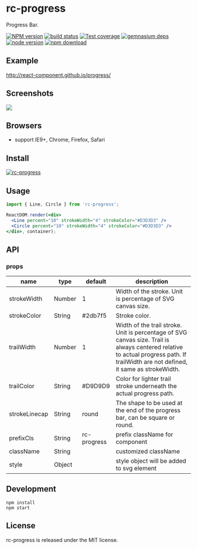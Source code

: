 # rc-progress

Progress Bar.

[![NPM version][npm-image]][npm-url]
[![build status][travis-image]][travis-url]
[![Test coverage][coveralls-image]][coveralls-url]
[![gemnasium deps][gemnasium-image]][gemnasium-url]
[![node version][node-image]][node-url]
[![npm download][download-image]][download-url]

[npm-image]: http://img.shields.io/npm/v/rc-progress.svg?style=flat-square
[npm-url]: http://npmjs.org/package/rc-progress
[travis-image]: https://img.shields.io/travis/react-component/progress.svg?style=flat-square
[travis-url]: https://travis-ci.org/react-component/progress
[coveralls-image]: https://img.shields.io/coveralls/react-component/progress.svg?style=flat-square
[coveralls-url]: https://coveralls.io/r/react-component/progress?branch=master
[gemnasium-image]: http://img.shields.io/gemnasium/react-component/progress.svg?style=flat-square
[gemnasium-url]: https://gemnasium.com/react-component/progress
[node-image]: https://img.shields.io/badge/node.js-%3E=_0.10-green.svg?style=flat-square
[node-url]: http://nodejs.org/download/
[download-image]: https://img.shields.io/npm/dm/rc-progress.svg?style=flat-square
[download-url]: https://npmjs.org/package/rc-progress

## Example

http://react-component.github.io/progress/

## Screenshots

<img src="https://t.alipayobjects.com/images/T12p8gXjpgXXXXXXXX.gif" />

## Browsers

* support IE9+, Chrome, Firefox, Safari

## Install

[![rc-progress](https://nodei.co/npm/rc-progress.png)](https://npmjs.org/package/rc-progress)

## Usage

```jsx
import { Line, Circle } from 'rc-progress';

ReactDOM.render(<div>
  <Line percent="10" strokeWidth="4" strokeColor="#D3D3D3" />
  <Circle percent="10" strokeWidth="4" strokeColor="#D3D3D3" />
</div>, container);
```

## API

### props

<table class="table table-bordered table-striped">
  <thead>
  <tr>
    <th style="width: 100px;">name</th>
    <th style="width: 50px;">type</th>
    <th style="width: 50px;">default</th>
    <th>description</th>
  </tr>
  </thead>
  <tbody>
    <tr>
      <td>strokeWidth</td>
      <td>Number</td>
      <td>1</td>
      <td>Width of the stroke. Unit is percentage of SVG canvas size.</td>
    </tr>
    <tr>
      <td>strokeColor</td>
      <td>String</td>
      <td>#2db7f5</td>
      <td>Stroke color.</td>
    </tr>
    <tr>
      <td>trailWidth</td>
      <td>Number</td>
      <td>1</td>
      <td>Width of the trail stroke. Unit is percentage of SVG canvas size. Trail is always centered relative to actual progress path. If trailWidth are not defined, it same as strokeWidth.</td>
    </tr>
    <tr>
      <td>trailColor</td>
      <td>String</td>
      <td>#D9D9D9</td>
      <td>Color for lighter trail stroke underneath the actual progress path.</td>
    </tr>
    <tr>
		  <td>strokeLinecap</td>
		  <td>String</td>
		  <td>round</td>
		  <td>The shape to be used at the end of the progress bar, can be square or round.</td>
		</tr>
    <tr>
      <td>prefixCls</td>
      <td>String</td>
      <td>rc-progress</td>
      <td>prefix className for component</td>
    </tr>
    <tr>
      <td>className</td>
      <td>String</td>
      <td></td>
      <td>customized className</td>
    </tr>
    <tr>
      <td>style</td>
      <td>Object</td>
      <td></td>
      <td>style object will be added to svg element</td>
    </tr>
  </tbody>
</table>

## Development

```
npm install
npm start
```

## License

rc-progress is released under the MIT license.
